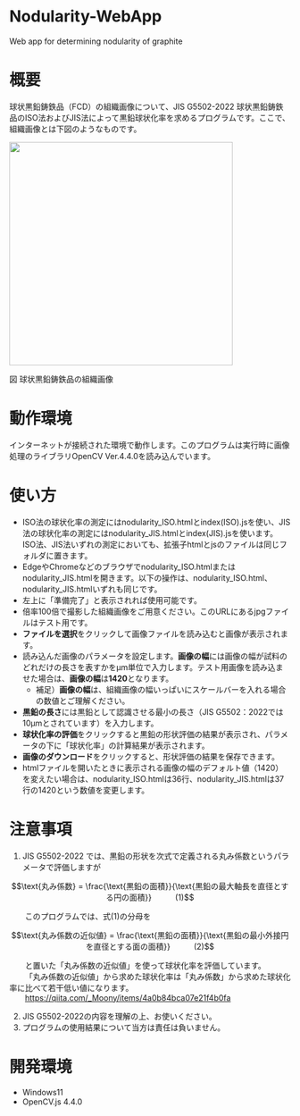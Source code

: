 # Nodularity-WebApp
 Web app for determining nodularity of graphite

# 概要
球状黒鉛鋳鉄品（FCD）の組織画像について、JIS G5502-2022 球状黒鉛鋳鉄品のISO法およびJIS法によって黒鉛球状化率を求めるプログラムです。ここで、組織画像とは下図のようなものです。

<img src="https://github.com/repositoryfiles/Nodularity-WebApp/assets/91704559/85a59827-c485-40f9-86cf-18aa6775d183.jpg" width="400">

図 球状黒鉛鋳鉄品の組織画像

# 動作環境
インターネットが接続された環境で動作します。このプログラムは実行時に画像処理のライブラリOpenCV Ver.4.4.0を読み込んでいます。

# 使い方
- ISO法の球状化率の測定にはnodularity_ISO.htmlとindex(ISO).jsを使い、JIS法の球状化率の測定にはnodularity_JIS.htmlとindex(JIS).jsを使います。ISO法、JIS法いずれの測定においても、拡張子htmlとjsのファイルは同じフォルダに置きます。
- EdgeやChromeなどのブラウザでnodularity_ISO.htmlまたはnodularity_JIS.htmlを開きます。以下の操作は、nodularity_ISO.html、nodularity_JIS.htmlいずれも同じです。
- 左上に「準備完了」と表示されれば使用可能です。
- 倍率100倍で撮影した組織画像をご用意ください。このURLにあるjpgファイルはテスト用です。
- **ファイルを選択**をクリックして画像ファイルを読み込むと画像が表示されます。
- 読み込んだ画像のパラメータを設定します。**画像の幅**には画像の幅が試料のどれだけの長さを表すかをμm単位で入力します。テスト用画像を読み込ませた場合は、**画像の幅**は**1420**となります。
    - 補足）**画像の幅**は、組織画像の幅いっぱいにスケールバーを入れる場合の数値とご理解ください。
- **黒鉛の長さ**には黒鉛として認識させる最小の長さ（JIS G5502：2022では10μmとされています）を入力します。
- **球状化率の評価**をクリックすると黒鉛の形状評価の結果が表示され、パラメータの下に「球状化率」の計算結果が表示されます。
- **画像のダウンロード**をクリックすると、形状評価の結果を保存できます。
- htmlファイルを開いたときに表示される画像の幅のデフォルト値（1420）を変えたい場合は、nodularity_ISO.htmlは36行、nodularity_JIS.htmlは37行の1420という数値を変更します。
 
# 注意事項

1. JIS G5502-2022 では、黒鉛の形状を次式で定義される丸み係数というパラメータで評価しますが
```math
\text{丸み係数} = \frac{\text{黒鉛の面積}}{\text{黒鉛の最大軸長を直径とする円の面積}}　　　(1)
```
&emsp;&emsp;このプログラムでは、式(1)の分母を
```math
\text{丸み係数の近似値} = \frac{\text{黒鉛の面積}}{\text{黒鉛の最小外接円を直径とする面の面積}}　　　(2)
```

&emsp;&emsp;と置いた「丸み係数の近似値」を使って球状化率を評価しています。<br>
&emsp;&emsp;「丸み係数の近似値」から求めた球状化率は「丸み係数」から求めた球状化率に比べて若干低い値になります。<br>
&emsp;&emsp;https://qiita.com/_Moony/items/4a0b84bca07e21f4b0fa

2. JIS G5502-2022の内容を理解の上、お使いください。<br>
3. プログラムの使用結果について当方は責任は負いません。

# 開発環境
- Windows11
- OpenCV.js 4.4.0




